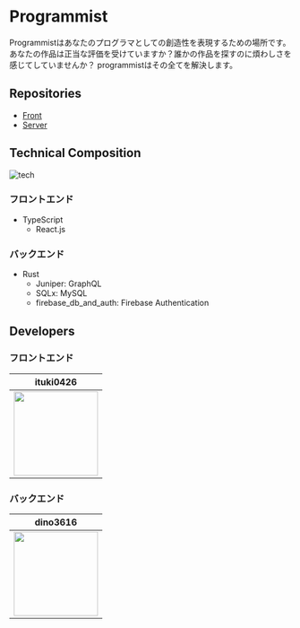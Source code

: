 # Programmist

Programmistはあなたのプログラマとしての創造性を表現するための場所です。
あなたの作品は正当な評価を受けていますか？誰かの作品を探すのに煩わしさを感じてしていませんか？
programmistはその全てを解決します。

## Repositories

* [Front](https://github.com/Factorialers/Programmist-Front)
* [Server](https://github.com/Factorialers/Programmist-Server)

## Technical Composition

![tech](https://user-images.githubusercontent.com/85730998/152799613-d30a0ecb-d03a-40e5-98fe-25efdcb2202d.png)

### フロントエンド

* TypeScript
  * React.js

### バックエンド

* Rust
  * Juniper: GraphQL
  * SQLx: MySQL
  * firebase_db_and_auth: Firebase Authentication

## Developers

### フロントエンド

|ituki0426|
|:-:|
|[<img src="https://github.com/ituki0426.png" width="150px">](https://github.com/ituki0426)|

### バックエンド

|dino3616|
|:-:|
|[<img src="https://github.com/dino3616.png" width="150px">](https://github.com/dino3616)|